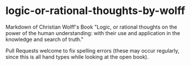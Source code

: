 # logic-or-rational-thoughts-by-wolff
Markdown of Christian Wolff's Book "Logic, or rational thoughts on the power of the human understanding: with their use and application in the knowledge and search of truth."

Pull Requests welcome to fix spelling errors (these may occur regularly, since this is all hand types while looking at the open book).
